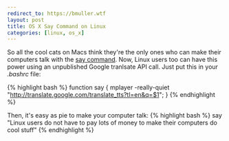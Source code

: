 ```yaml
---
redirect_to: https://bmuller.wtf
layout: post
title: OS X Say Command on Linux
categories: [linux, os_x]
---
```

So all the cool cats on Macs think they're the only ones who can make their computers talk with the 
[say command](http://guides.macrumors.com/say).  Now, Linux users too can have this power using an unpublished
Google tranlsate API call.  Just put this in your *.bashrc* file:

{% highlight bash %}
function say { mplayer -really-quiet "http://translate.google.com/translate_tts?tl=en&q=$1"; }
{% endhighlight %}

Then, it's easy as pie to make your computer talk:
{% highlight bash %}
say "Linux users do not have to pay lots of money to make their computers do cool stuff"
{% endhighlight %}